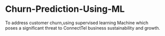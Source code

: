 # Churn-Prediction-Using-ML
To address customer churn,using supervised learning Machine which poses a significant threat to ConnectTel business sustainability and growth.
